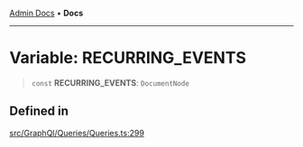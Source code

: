 [Admin Docs](/) • **Docs**

***

# Variable: RECURRING\_EVENTS

> `const` **RECURRING\_EVENTS**: `DocumentNode`

## Defined in

[src/GraphQl/Queries/Queries.ts:299](https://github.com/PalisadoesFoundation/talawa-admin/blob/main/src/GraphQl/Queries/Queries.ts#L299)
